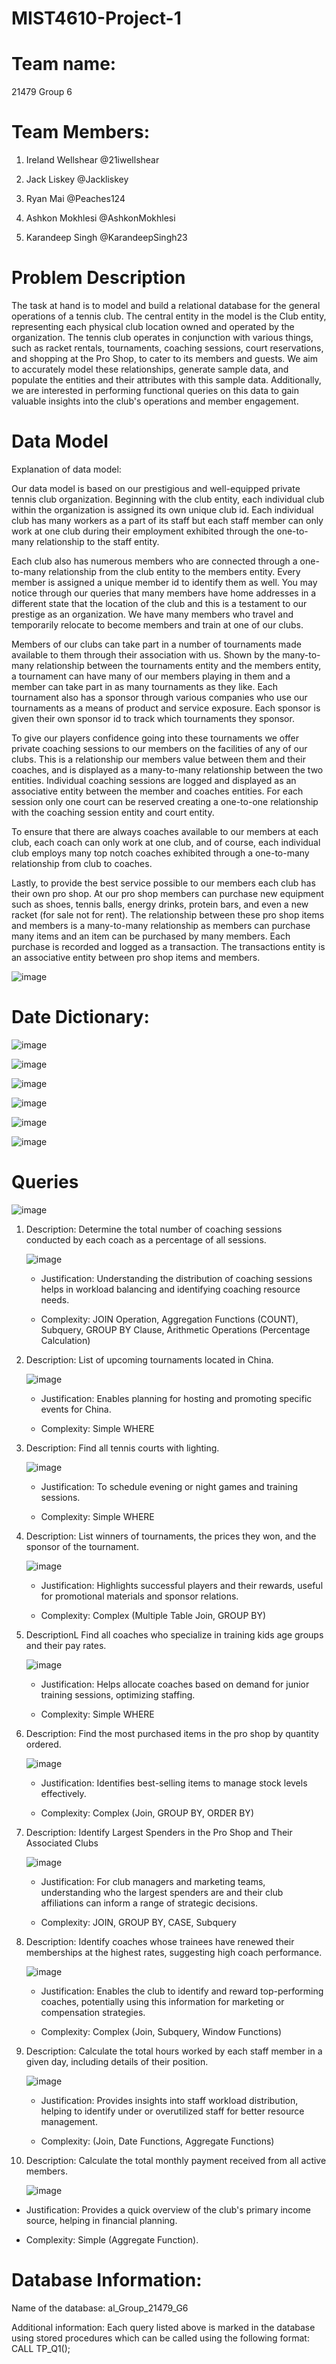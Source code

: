 # MIST4610-Project-1

# Team name:

21479 Group 6

# Team Members:

1. Ireland Wellshear @21iwellshear

2. Jack Liskey @Jackliskey

3. Ryan Mai @Peaches124

4. Ashkon Mokhlesi  @AshkonMokhlesi

5. Karandeep Singh @KarandeepSingh23

# Problem Description

The task at hand is to model and build a relational database for the general operations of a tennis club. The central entity in the model is the Club entity, representing each physical club location owned and operated by the organization. The tennis club operates in conjunction with various things, such as racket rentals, tournaments, coaching sessions, court reservations, and shopping at the Pro Shop, to cater to its members and guests. We aim to accurately model these relationships, generate sample data, and populate the entities and their attributes with this sample data. Additionally, we are interested in performing functional queries on this data to gain valuable insights into the club's operations and member engagement.

# Data Model

Explanation of data model:

Our data model is based on our prestigious and well-equipped private tennis club organization. Beginning with the club entity, each individual club within the organization is assigned its own unique club id. Each individual club has many workers as a part of its staff but each staff member can only work at one club during their employment exhibited through the one-to-many relationship to the staff entity.


Each club also has numerous members who are connected through a one-to-many relationship from the club entity to the members entity. Every member is assigned a unique member id to identify them as well. You may notice through our queries that many members have home addresses in a different state that the location of the club and this is a testament to our prestige as an organization. We have many members who travel and temporarily relocate to become members and train at one of our clubs.


Members of our clubs can take part in a number of tournaments made available to them through their association with us. Shown by the many-to-many relationship between the tournaments entity and the members entity, a tournament can have many of our members playing in them and a member can take part in as many tournaments as they like. Each tournament also has a sponsor through various companies who use our tournaments as a means of product and service exposure. Each sponsor is given their own sponsor id to track which tournaments they sponsor.


To give our players confidence going into these tournaments we offer private coaching sessions to our members on the facilities of any of our clubs. This is a relationship our members value between them and their coaches, and is displayed as a many-to-many relationship between the two entities. Individual coaching sessions are logged and displayed as an associative entity between the member and coaches entities. For each session only one court can be reserved creating a one-to-one relationship with the coaching session entity and court entity.


To ensure that there are always coaches available to our members at each club, each coach can only work at one club, and of course, each individual club employs many top notch coaches exhibited through a one-to-many relationship from club to coaches.


Lastly, to provide the best service possible to our members each club has their own pro shop. At our pro shop members can purchase new equipment such as shoes, tennis balls, energy drinks, protein bars, and even a new racket (for sale not for rent). The relationship between these pro shop items and members is a many-to-many relationship as members can purchase many items and an item can be purchased by many members. Each purchase is recorded and logged as a transaction. The transactions entity is an associative entity between pro shop items and members.

 

![image](https://github.com/21iwellshear/MIST4610-Project-1/assets/150079987/a1778499-57f5-4f6d-a6bb-fcc5bb5faf5c)

 

# Date Dictionary:

 

![image](https://github.com/21iwellshear/MIST4610-Project-1/assets/150079987/6aaf2df7-a5a5-4c1a-9481-328f1d70ec3b)

![image](https://github.com/21iwellshear/MIST4610-Project-1/assets/150079987/c3ae632f-5d90-4b14-a291-e6e4f61f49fe)

![image](https://github.com/21iwellshear/MIST4610-Project-1/assets/150079987/55f9f4c4-c5c9-4409-8ccf-e609c062c201)

![image](https://github.com/21iwellshear/MIST4610-Project-1/assets/150079987/1a93f90f-6303-4720-86a5-db81e1631274)

![image](https://github.com/21iwellshear/MIST4610-Project-1/assets/150079987/ee2d034a-9348-4b17-9bec-039e6d712ac5)

![image](https://github.com/21iwellshear/MIST4610-Project-1/assets/150079987/b6a420e9-165b-4487-b586-e9dc0ac8a2de)

 

 

# Queries

![image](https://github.com/21iwellshear/MIST4610-Project-1/assets/150079987/99eaf859-75a4-49c0-9900-8940235ca816)

 

1. Description: Determine the total number of coaching sessions conducted by each coach as a percentage of all sessions.

   ![image](https://github.com/21iwellshear/MIST4610-Project-1/assets/150079987/48b85a0f-78c4-4e27-ac6d-e135393f205b)

   - Justification: Understanding the distribution of coaching sessions helps in workload balancing and identifying coaching resource needs.

   - Complexity: JOIN Operation, Aggregation Functions (COUNT), Subquery, GROUP BY Clause, Arithmetic Operations (Percentage Calculation)

2. Description: List of upcoming tournaments located in China.

     ![image](https://github.com/21iwellshear/MIST4610-Project-1/assets/150079987/e3923c90-76a1-4da8-8167-a08104b2b665)

     - Justification: Enables planning for hosting and promoting specific events for China.

     - Complexity: Simple WHERE

3. Description: Find all tennis courts with lighting.

      ![image](https://github.com/21iwellshear/MIST4610-Project-1/assets/150079987/af3c6e70-9141-4406-abc5-8a3ff9bda725)

     - Justification: To schedule evening or night games and training sessions.

     - Complexity: Simple WHERE

4. Description: List winners of tournaments, the prices they won, and the sponsor of the tournament.

      ![image](https://github.com/21iwellshear/MIST4610-Project-1/assets/150079987/2aabb458-5f65-4955-959e-f0de9501379e)

     - Justification: Highlights successful players and their rewards, useful for promotional materials and sponsor relations.

     - Complexity: Complex (Multiple Table Join, GROUP BY)

5. DescriptionL Find all coaches who specialize in training kids age groups and their pay rates.

      ![image](https://github.com/21iwellshear/MIST4610-Project-1/assets/150079987/a1539ab7-3be4-4e00-9bbf-8f31cfb1a633)

     - Justification: Helps allocate coaches based on demand for junior training sessions, optimizing staffing.

     - Complexity: Simple WHERE

6. Description: Find the most purchased items in the pro shop by quantity ordered.

      ![image](https://github.com/21iwellshear/MIST4610-Project-1/assets/150079987/55357c47-c647-4dce-a9cf-ebde485179f7)

   - Justification: Identifies best-selling items to manage stock levels effectively.

   - Complexity: Complex (Join, GROUP BY, ORDER BY)

7. Description: Identify Largest Spenders in the Pro Shop and Their Associated Clubs

      ![image](https://github.com/21iwellshear/MIST4610-Project-1/assets/150079987/4e6ca6b4-7dae-4b60-a232-db14d7232ddd)

   - Justification: For club managers and marketing teams, understanding who the largest spenders are and their club affiliations can inform a range of strategic decisions.

   - Complexity: JOIN, GROUP BY, CASE, Subquery

8. Description: Identify coaches whose trainees have renewed their memberships at the highest rates, suggesting high coach performance.

      ![image](https://github.com/21iwellshear/MIST4610-Project-1/assets/150079987/2eddf5ca-4c34-4d4f-90c3-4317fa2ccdc2)

   - Justification: Enables the club to identify and reward top-performing coaches, potentially using this information for marketing or compensation strategies.

   - Complexity: Complex (Join, Subquery, Window Functions)

9. Description: Calculate the total hours worked by each staff member in a given day, including details of their position.

      ![image](https://github.com/21iwellshear/MIST4610-Project-1/assets/150079987/5ede43f9-a800-42f1-91cc-60eb757f0fcd)

   - Justification: Provides insights into staff workload distribution, helping to identify under or overutilized staff for better resource management.

   - Complexity: (Join, Date Functions, Aggregate Functions)

10. Description: Calculate the total monthly payment received from all active members.

      ![image](https://github.com/21iwellshear/MIST4610-Project-1/assets/150079987/116a328e-a5a2-4209-8a25-18c6eaeff687)

   - Justification: Provides a quick overview of the club's primary income source, helping in financial planning.

   - Complexity: Simple (Aggregate Function).

 

# Database Information:

Name of the database: al_Group_21479_G6

 

Additional information: Each query listed above is marked in the database using stored procedures which can be called using the following format: CALL TP_Q1();
